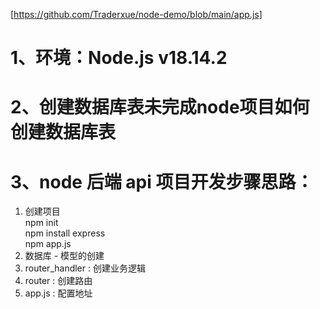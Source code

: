 
[https://github.com/Traderxue/node-demo/blob/main/app.js]


# 1、环境：Node.js v18.14.2


# 2、创建数据库表未完成node项目如何创建数据库表


# 3、node 后端 api 项目开发步骤思路：
1. 创建项目\
   npm init\
   npm install express \
   npm app.js
2. 数据库 - 模型的创建
3. router_handler : 创建业务逻辑
4. router : 创建路由
5. app.js : 配置地址
